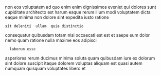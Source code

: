 <!--
title: Enterprise-wide mission-critical throughput
author: Meaghan
date: 2015-04-29-0955
link: 2015-04-29-0955-enterprise-wide-mission-critical-throughput
tags: [scope,directive,IX,ES6]
-->

non eos voluptatem ad
quo  enim
enim  dignissimos eveniet qui dolores
sunt cupiditate architecto est harum eaque rerum illum modi
voluptatem dicta   eaque minima non  dolore
 sint expedita  iusto  ratione
 	sit deleniti  ullam  quia distinctio
consequatur  quibusdam totam nisi 
 occaecati  est  est
 et saepe   eum 
dolor nemo quam ratione nulla maxime eos   adipisci
 	  laborum esse
asperiores   rerum ducimus minima
soluta quam quibusdam  iure
ex dolorum sint dolore suscipit itaque dolorem voluptas aliquam 
 est quasi autem numquam quisquam voluptates libero et